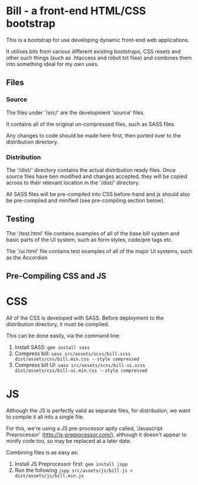 # Bill - a front-end HTML/CSS bootstrap

This is a bootstrap for use developing dynamic front-end web applications.

It utilises bits from various different existing bootstraps, CSS resets and other such things (such as .htaccess and robot.txt files) and combines them into something ideal for my own uses.

## Files
### Source
The files under '/src/' are the development 'source' files.

It contains all of the original un-compressed files, such as SASS files.

Any changes to code should be made here first, then ported over to the distribution directory.

### Distribution
The '/dist/' directory contains the actual distribution ready files.
Once source files have ben modified and changes accepted, they will be copied across to their relevant location in the '/dist/' directory.

All SASS files will be pre-compiled into CSS before-hand and js should also be pre-compiled and minified (see pre-compiling section below).


## Testing
The '/test.html' file contains examples of all of the base bill system and basic parts of the UI system, such as form styles, code/pre tags etc.

The '/ui.html' file contains test examples of all of the major UI systems, such as the Accordion


## Pre-Compiling CSS and JS
# CSS
All of the CSS is developed with SASS. Before deployment to the distribution directory, it must be compiled.

This can be done easily, via the command line:

1. Install SASS: `gem install sass`
2. Compress bill: `sass src/assets/scss/bill.scss dist/assets/css/bill.min.css --style compressed`
3. Compress bill UI: `sass src/assets/scss/bill-ui.scss dist/assets/css/bill-ui.min.css --style compressed`

# JS
Although the JS is perfectly valid as separate files, for distribution, we want to compile it all into a single file.

For this, we're using a JS pre-processor aptly called, 'Javascript Preprocessor' (http://js-preprocessor.com/), although it doesn't appear to minify code too, so may be replaced at a later date.

Combining files is as easy as:

1. Install JS Preprocessor first: `gem install jspp`
2. Run the following `jspp src/assets/js/bill.js > dist/assets/js/bill.min.js`